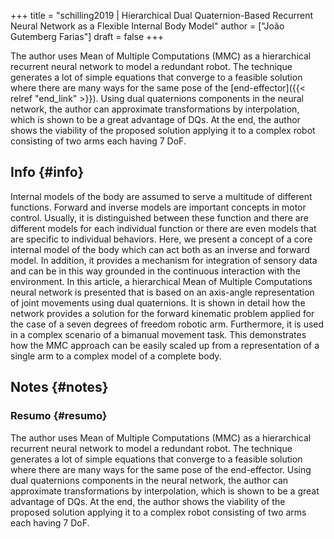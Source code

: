 +++
title = "schilling2019 | Hierarchical Dual Quaternion-Based Recurrent Neural Network as a Flexible Internal Body Model"
author = ["João Gutemberg Farias"]
draft = false
+++

The author uses Mean of Multiple Computations (MMC) as a hierarchical recurrent neural network to model a redundant robot. The technique generates a lot of simple equations that converge to a feasible solution where there are many ways for the same pose of the [end-effector]({{< relref "end_link" >}}).
Using dual quaternions components in the neural network, the author can approximate transformations by interpolation, which is shown to be a great advantage of DQs.
At the end, the author shows the viability of the proposed solution applying it to a complex robot consisting of two arms each having 7 DoF.


## Info {#info}

Internal models of the body are assumed to serve a multitude of different functions. Forward and inverse models are important concepts in motor control. Usually, it is distinguished between these function and there are different models for each individual function or there are even models that are specific to individual behaviors. Here, we present a concept of a core internal model of the body which can act both as an inverse and forward model. In addition, it provides a mechanism for integration of sensory data and can be in this way grounded in the continuous interaction with the environment. In this article, a hierarchical Mean of Multiple Computations neural network is presented that is based on an axis-angle representation of joint movements using dual quaternions. It is shown in detail how the network provides a solution for the forward kinematic problem applied for the case of a seven degrees of freedom robotic arm. Furthermore, it is used in a complex scenario of a bimanual movement task. This demonstrates how the MMC approach can be easily scaled up from a representation of a single arm to a complex model of a complete body.


## Notes {#notes}


### Resumo {#resumo}

The author uses Mean of Multiple Computations (MMC) as a hierarchical recurrent neural network to model a redundant robot. The technique generates a lot of simple equations that converge to a feasible solution where there are many ways for the same pose of the end-effector.
Using dual quaternions components in the neural network, the author can approximate transformations by interpolation, which is shown to be a great advantage of DQs.
At the end, the author shows the viability of the proposed solution applying it to a complex robot consisting of two arms each having 7 DoF.
